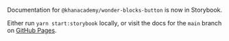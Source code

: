 Documentation for `@khanacademy/wonder-blocks-button` is now in Storybook.

Either run `yarn start:storybook` locally, or visit the docs for the `main`
branch on [GitHub
Pages](https://khan.github.io/wonder-blocks/?path=/docs/button--default).
